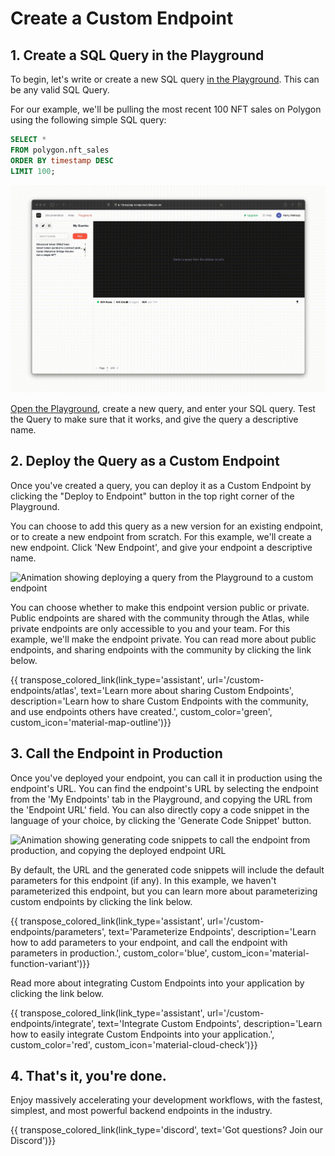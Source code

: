 # Create a Custom Endpoint

## 1. Create a SQL Query in the Playground

To begin, let's write or create a new SQL query [in the Playground](https://app.transpose.io/playground).  This can be any valid SQL Query.

For our example, we'll be pulling the most recent 100 NFT sales on Polygon using the following simple SQL query:

``` sql
SELECT *
FROM polygon.nft_sales 
ORDER BY timestamp DESC
LIMIT 100;
```

![Animation showing creating a query in the Playground](../assets/custom-endpoint/create-query.gif)

[Open the Playground](https://app.transpose.io/playground), create a new query, and enter your SQL query.  Test the Query to make sure that it works, and give the query a descriptive name.

## 2. Deploy the Query as a Custom Endpoint

Once you've created a query, you can deploy it as a Custom Endpoint by clicking the "Deploy to Endpoint" button in the top right corner of the Playground.

You can choose to add this query as a new version for an existing endpoint, or to create a new endpoint from scratch.  For this example, we'll create a new endpoint.  Click 'New Endpoint', and give your endpoint a descriptive name.

![Animation showing deploying a query from the Playground to a custom endpoint](../assets/custom-endpoint/deploy-query.gif)

You can choose whether to make this endpoint version public or private.  Public endpoints are shared with the community through the Atlas, while private endpoints are only accessible to you and your team.  For this example, we'll make the endpoint private.  You can read more about public endpoints, and sharing endpoints with the community by clicking the link below.

{{ transpose_colored_link(link_type='assistant', url='/custom-endpoints/atlas', text='Learn more about sharing Custom Endpoints', description='Learn how to share Custom Endpoints with the community, and use endpoints others have created.', custom_color='green', custom_icon='material-map-outline')}}

## 3. Call the Endpoint in Production

Once you've deployed your endpoint, you can call it in production using the endpoint's URL.  You can find the endpoint's URL by selecting the endpoint from the 'My Endpoints' tab in the Playground, and copying the URL from the 'Endpoint URL' field.  You can also directly copy a code snippet in the language of your choice, by clicking the 'Generate Code Snippet' button.

![Animation showing generating code snippets to call the endpoint from production, and copying the deployed endpoint URL](../assets/custom-endpoint/integrate-query.gif)

By default, the URL and the generated code snippets will include the default parameters for this endpoint (if any).  In this example, we haven't parameterized this endpoint, but you can learn more about parameterizing custom endpoints by clicking the link below.

{{ transpose_colored_link(link_type='assistant', url='/custom-endpoints/parameters', text='Parameterize Endpoints', description='Learn how to add parameters to your endpoint, and call the endpoint with parameters in production.', custom_color='blue', custom_icon='material-function-variant')}}

Read more about integrating Custom Endpoints into your application by clicking the link below.

{{ transpose_colored_link(link_type='assistant', url='/custom-endpoints/integrate', text='Integrate Custom Endpoints', description='Learn how to easily integrate Custom Endpoints into your application.', custom_color='red', custom_icon='material-cloud-check')}}

## 4. That's it, you're done.

Enjoy massively accelerating your development workflows, with the fastest, simplest, and most powerful backend endpoints in the industry.

{{ transpose_colored_link(link_type='discord', text='Got questions?  Join our Discord')}}
